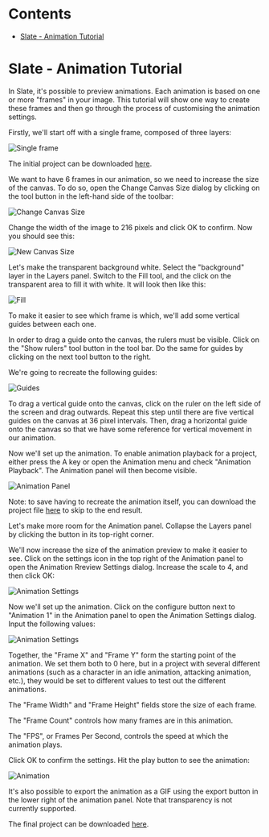 <!-- START doctoc generated TOC please keep comment here to allow auto update -->
<!-- DON'T EDIT THIS SECTION, INSTEAD RE-RUN doctoc TO UPDATE -->
# Contents

- [Slate - Animation Tutorial](#slate---animation-tutorial)

<!-- END doctoc generated TOC please keep comment here to allow auto update -->

# Slate - Animation Tutorial

In Slate, it's possible to preview animations. Each animation is based on one or more "frames" in your image. This tutorial will show one way to create these frames and then go through the process of customising the animation settings.

Firstly, we'll start off with a single frame, composed of three layers:

![Single frame](https://github.com/mitchcurtis/slate/blob/release/doc/images/slate-animation-tutorial-1.png)

The initial project can be downloaded [here](https://github.com/mitchcurtis/slate/blob/release/tests/manual/screenshots/resources/animation-tutorial-1.slp).

We want to have 6 frames in our animation, so we need to increase the size of the canvas. To do so, open the Change Canvas Size dialog by clicking on the tool button in the left-hand side of the toolbar:

![Change Canvas Size](https://github.com/mitchcurtis/slate/blob/release/doc/images/slate-animation-tutorial-1.1.png)

Change the width of the image to 216 pixels and click OK to confirm. Now you should see this:

![New Canvas Size](https://github.com/mitchcurtis/slate/blob/release/doc/images/slate-animation-tutorial-2.png)

Let's make the transparent background white. Select the "background" layer in the Layers panel. Switch to the Fill tool, and the click on the transparent area to fill it with white. It will look then like this:

![Fill](https://github.com/mitchcurtis/slate/blob/release/doc/images/slate-animation-tutorial-2.1.png)

To make it easier to see which frame is which, we'll add some vertical guides between each one.

In order to drag a guide onto the canvas, the rulers must be visible. Click on the "Show rulers" tool button in the tool bar. Do the same for guides by clicking on the next tool button to the right.

We're going to recreate the following guides:

![Guides](https://github.com/mitchcurtis/slate/blob/release/doc/images/slate-animation-tutorial-2.2.png)

To drag a vertical guide onto the canvas, click on the ruler on the left side of the screen and drag outwards. Repeat this step until there are five vertical guides on the canvas at 36 pixel intervals. Then, drag a horizontal guide onto the canvas so that we have some reference for vertical movement in our animation.

Now we'll set up the animation. To enable animation playback for a project, either press the A key or open the Animation menu and check "Animation Playback". The Animation panel will then become visible.

![Animation Panel](https://github.com/mitchcurtis/slate/blob/release/doc/images/slate-animation-tutorial-3.png)

Note: to save having to recreate the animation itself, you can download the project file [here](https://github.com/mitchcurtis/slate/blob/master/tests/manual/screenshots/resources/animation-tutorial-3.slp) to skip to the end result.

Let's make more room for the Animation panel. Collapse the Layers panel by clicking the button in its top-right corner.

We'll now increase the size of the animation preview to make it easier to see. Click on the settings icon in the top right of the Animation panel to open the Animation Rreview Settings dialog. Increase the scale to 4, and then click OK:

![Animation Settings](https://github.com/mitchcurtis/slate/blob/release/doc/images/slate-animation-tutorial-3-1.png)

Now we'll set up the animation. Click on the configure button next to "Animation 1" in the Animation panel to open the Animation Settings dialog. Input the following values:

![Animation Settings](https://github.com/mitchcurtis/slate/blob/release/doc/images/slate-animation-tutorial-3-2.png)

Together, the "Frame X" and "Frame Y" form the starting point of the animation. We set them both to 0 here, but in a project with several different animations (such as a character in an idle animation, attacking animation, etc.), they would be set to different values to test out the different animations.

The "Frame Width" and "Frame Height" fields store the size of each frame.

The "Frame Count" controls how many frames are in this animation.

The "FPS", or Frames Per Second, controls the speed at which the animation plays.

Click OK to confirm the settings. Hit the play button to see the animation:

![Animation](https://github.com/mitchcurtis/slate/blob/release/doc/images/slate-animation-tutorial.gif)

It's also possible to export the animation as a GIF using the export button in the lower right of the animation panel. Note that transparency is not currently supported.

The final project can be downloaded [here](https://github.com/mitchcurtis/slate/blob/release/tests/manual/screenshots/resources/animation-tutorial-3.slp).
